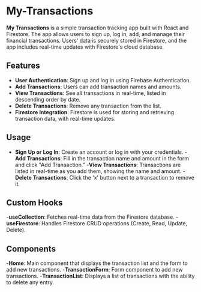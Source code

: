 # My-Transactions

**My Transactions** is a simple transaction tracking app built with React and Firestore. The app allows users to sign up, log in, add, and manage their financial transactions. Users' data is securely stored in Firestore, and the app includes real-time updates with Firestore's cloud database.

## Features

- **User Authentication**: Sign up and log in using Firebase Authentication.
- **Add Transactions**: Users can add transaction names and amounts.
- **View Transactions**: See all transactions in real-time, listed in descending order by date.
- **Delete Transactions**: Remove any transaction from the list.
- **Firestore Integration**: Firestore is used for storing and retrieving transaction data, with real-time updates.

## Usage
- **Sign Up or Log In**: Create an account or log in with your credentials.
-**Add Transactions**: Fill in the transaction name and amount in the form and click "Add Transaction."
-**View Transactions**: Transactions are listed in real-time as you add them, showing the name and amount.
-**Delete Transactions**: Click the 'x' button next to a transaction to remove it.

## Custom Hooks
-**useCollection**: Fetches real-time data from the Firestore database.
-**useFirestore**: Handles Firestore CRUD operations (Create, Read, Update, Delete).

## Components
-**Home**: Main component that displays the transaction list and the form to add new transactions.
-**TransactionForm**: Form component to add new transactions.
-**TransactionList**: Displays a list of transactions with the ability to delete any entry.
